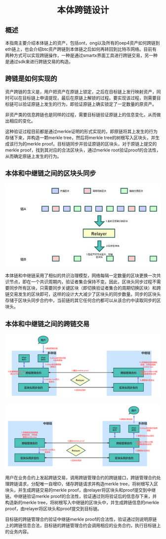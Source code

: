 <h1 align="center">本体跨链设计</h1>

## 概述

本指南主要介绍本体链上的资产，包括ont，ong以及所有的oep4资产如何跨链到eth链上，也会介绍btc资产跨链到本体链之后如何再转回到比特币网络。目前有两种方式可以实现跨链操作，一种是通过smartx界面工具进行跨链交易，另一种是通过sdk来进行跨链交易的构造。

## 跨链是如何实现的

资产跨链的含义是，用户把资产在原链上锁定，之后在目标链上发行映射资产，同时可以在目标链上申请提现，最后在原链上解锁的过程。要实现该过程，则需要目标链可以验证原链上发生的行为，即验证原链上确实锁定了一定数量的原资产。

非资产类的信息跨链也是同样的过程，需要目标链验证原链上的信息变化，从而做出相应的变化。

这种验证过程目前都是通过merkle证明的形式实现的，即原链将其上发生的行为存储下来，并构造一颗merkle tree，然后将merkle tree的树根写入区块头，并生成该行为的merkle proof。目标链同步并验证原链的区块头，对于原链上提交的merkle proof，找到其对应的合法区块头，通过merkle root验证proof的合法性，从而确定原链上发生的行为。

## 本体和中继链之间的区块头同步

![header_sync](resources/header_sync.png)

本体链和中继链采用了相似的共识治理模型，网络每隔一定数量的区块更换一次共识节点，即在一个共识周期内，验证者集合保持不变。因此，区块头同步过程不需要同步所有区块，只需要同步关键区块（即切换验证者集合的周期切换区块）和跨链交易发生的区块即可，这样的设计大大减少了区块头的同步数量。同步的区块头存储于区块头同步合约中，当前链的其它任何合约都可以从该合约中读取同步的区块头。

## 本体和中继链之间的跨链交易

![cross_tx](resources/ont2relay.png)

![cross_tx](resources/relay2ont.png)

用户在业务合约上发起跨链交易，调用跨链管理合约的跨链接口，跨链管理合约处理跨链请求，分配唯一自增ID，储存跨链请求并构造merkle tree，将树根写入区块头，并生成跨链交易的merkle proof，由relayer将区块头和proof提交到中继链。中继链验证merkle proof的合法性，验证通过则将验证后的信息存下来，并构造新的merkle tree，将树根写入中继链的区块头中，并生成跨链信息的merkle proof，由relayer将区块头和proof提交到目标链。

目标链的跨链管理合约验证中继链merkle proof的合法性，验证通过则说明原链上的跨链信息合法，目标链的跨链管理合约会调用相应的业务合约，执行目标链上的业务内容。
